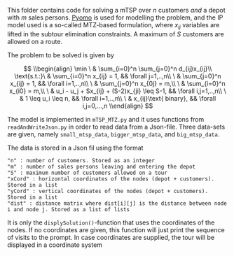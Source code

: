This folder contains code for solving a mTSP over $n$ customers *and* a depot with $m$ sales persons.
[Pyomo](http://www.pyomo.org/) is used for modelling the problem, and the IP model used is a so-called MTZ-based formulation,
where $x_{ij}$ variables are lifted in the subtour elimination constraints. A maximum of $S$ customers are allowed on a route.

The problem to be solved is given by 

$$
\\begin{align}
  \min        \ & \sum_{i=0}^n \sum_{j=0}^n d_{ij}x_{ij}\\
  \text{s.t.:}\ & \sum_{i=0}^n x_{ij} = 1, && \forall j=1,..,n\\
              \ & \sum_{j=0}^n x_{ij} = 1, && \forall i=1,..,n\\
              \ & \sum_{j=0}^n x_{0j} = m,\\
              \ & \sum_{i=0}^n x_{i0} = m,\\
              \ & u_i - u_j + Sx_{ij} + (S-2)x_{ji} \leq S-1, && \forall i,j=1,..,n\\
              \ & 1 \leq u_i \leq n, && \forall i=1,..,n\\
              \ & x_{ij}\text{ binary}, && \forall i,j=0,...,n
\\end{align}
$$

The model is implemented in `mTSP_MTZ.py` and it uses functions from `readAndWriteJson.py` in order to read data from a Json-file.
Three data-sets are given, namely `small_mtsp_data`, `bigger_mtsp_data`, and `big_mtsp_data`.

The data is stored in a Json fil using the format
```
"n" : number of customers. Stored as an integer
"m" : number of sales persons leaving and entering the depot
"S" : maximum number of customers allowed on a tour
"xCord" : horizontal coordinates of the nodes (depot + customers). Stored in a list
"yCord" : vertical coordinates of the nodes (depot + customers). Stored in a list
"dist" : distance matrix where dist[i][j] is the distance between node i and node j. Stored as a list of lists
```

It is only the `displySolution()`-function that uses the coordinates of the nodes. 
If no coordinates are given, this function will just print the sequence of visits to the prompt.
In case coordinates are supplied, the tour will be displayed in a coordinate system

